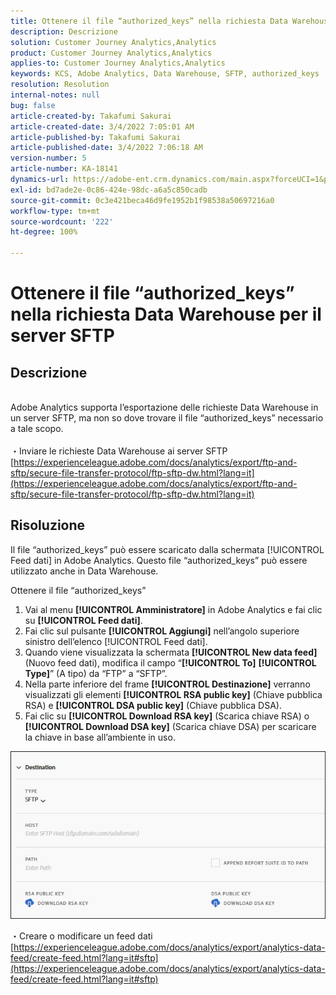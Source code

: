 ```yaml
---
title: Ottenere il file “authorized_keys” nella richiesta Data Warehouse per il server SFTP
description: Descrizione
solution: Customer Journey Analytics,Analytics
product: Customer Journey Analytics,Analytics
applies-to: Customer Journey Analytics,Analytics
keywords: KCS, Adobe Analytics, Data Warehouse, SFTP, authorized_keys
resolution: Resolution
internal-notes: null
bug: false
article-created-by: Takafumi Sakurai
article-created-date: 3/4/2022 7:05:01 AM
article-published-by: Takafumi Sakurai
article-published-date: 3/4/2022 7:06:18 AM
version-number: 5
article-number: KA-18141
dynamics-url: https://adobe-ent.crm.dynamics.com/main.aspx?forceUCI=1&pagetype=entityrecord&etn=knowledgearticle&id=ba13bc65-899b-ec11-b400-00224805a4ef
exl-id: bd7ade2e-0c86-424e-98dc-a6a5c850cadb
source-git-commit: 0c3e421beca46d9fe1952b1f98538a50697216a0
workflow-type: tm+mt
source-wordcount: '222'
ht-degree: 100%

---
```


# Ottenere il file “authorized_keys” nella richiesta Data Warehouse per il server SFTP

## Descrizione

<br>Adobe Analytics supporta l’esportazione delle richieste Data Warehouse in un server SFTP, ma non so dove trovare il file “authorized_keys” necessario a tale scopo.<br><br>
・Inviare le richieste Data Warehouse ai server SFTP
[https://experienceleague.adobe.com/docs/analytics/export/ftp-and-sftp/secure-file-transfer-protocol/ftp-sftp-dw.html?lang=it](https://experienceleague.adobe.com/docs/analytics/export/ftp-and-sftp/secure-file-transfer-protocol/ftp-sftp-dw.html?lang=it)

## Risoluzione


Il file “authorized_keys” può essere scaricato dalla schermata [!UICONTROL Feed dati] in Adobe Analytics. Questo file “authorized_keys” può essere utilizzato anche in Data Warehouse.

Ottenere il file “authorized_keys”

1. Vai al menu **[!UICONTROL Amministratore]** in Adobe Analytics e fai clic su **[!UICONTROL Feed dati]**.
2. Fai clic sul pulsante **[!UICONTROL Aggiungi]** nell’angolo superiore sinistro dell’elenco [!UICONTROL Feed dati].
3. Quando viene visualizzata la schermata **[!UICONTROL New data feed]** (Nuovo feed dati), modifica il campo “**[!UICONTROL To]** **[!UICONTROL Type]**” (A tipo) da “FTP” a “SFTP”.
4. Nella parte inferiore del frame **[!UICONTROL Destinazione]** verranno visualizzati gli elementi **[!UICONTROL RSA public key]** (Chiave pubblica RSA) e **[!UICONTROL DSA public key]** (Chiave pubblica DSA).
5. Fai clic su **[!UICONTROL Download RSA key]** (Scarica chiave RSA) o **[!UICONTROL Download DSA key]** (Scarica chiave DSA) per scaricare la chiave in base all’ambiente in uso.


![](assets/50e37472-899b-ec11-b400-00224805a4ef.png)

・Creare o modificare un feed dati
[https://experienceleague.adobe.com/docs/analytics/export/analytics-data-feed/create-feed.html?lang=it#sftp](https://experienceleague.adobe.com/docs/analytics/export/analytics-data-feed/create-feed.html?lang=it#sftp)
